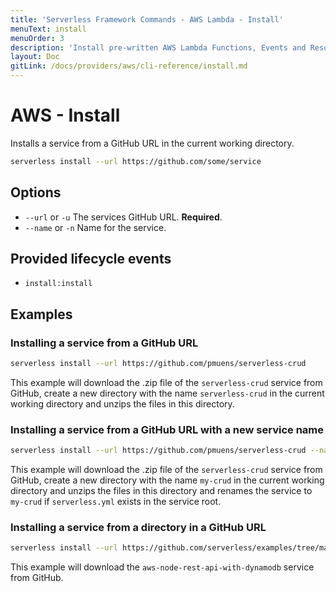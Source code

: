 ```yaml
---
title: 'Serverless Framework Commands - AWS Lambda - Install'
menuText: install
menuOrder: 3
description: 'Install pre-written AWS Lambda Functions, Events and Resources with the Serverless Framework'
layout: Doc
gitLink: /docs/providers/aws/cli-reference/install.md
---
```


# AWS - Install

Installs a service from a GitHub URL in the current working directory.

```bash
serverless install --url https://github.com/some/service
```

## Options
- `--url` or `-u` The services GitHub URL. **Required**.
- `--name` or `-n` Name for the service.

## Provided lifecycle events
- `install:install`

## Examples

### Installing a service from a GitHub URL

```bash
serverless install --url https://github.com/pmuens/serverless-crud
```

This example will download the .zip file of the `serverless-crud` service from GitHub, create a new directory with the name `serverless-crud` in the current working directory and unzips the files in this directory.

### Installing a service from a GitHub URL with a new service name

```bash
serverless install --url https://github.com/pmuens/serverless-crud --name my-crud
```

This example will download the .zip file of the `serverless-crud` service from GitHub, create a new directory with the name `my-crud` in the current working directory and unzips the files in this directory and renames the service to `my-crud` if `serverless.yml` exists in the service root.

### Installing a service from a directory in a GitHub URL

```bash
serverless install --url https://github.com/serverless/examples/tree/master/aws-node-rest-api-with-dynamodb
```

This example will download the `aws-node-rest-api-with-dynamodb` service from GitHub.
